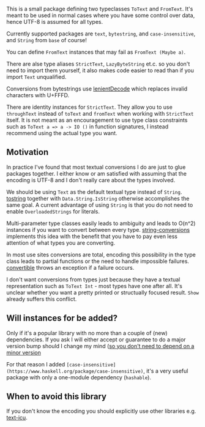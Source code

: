 This is a small package defining two typeclasses `ToText` and
`FromText`. It's meant to be used in normal cases where you have some
control over data, hence UTF-8 is assumed for all types.

Currently supported packages are `text`, `bytestring`, and
`case-insensitive`, and `String` from `base` of course!

You can define `FromText` instances that may fail as `FromText (Maybe a)`.

There are alse type aliases `StrictText`, `LazyByteString` et.c. so
you don't need to import them yourself, it also makes code easier to
read than if you import `Text` unqualified.

Conversions from bytestrings use
[lenientDecode](http://hackage.haskell.org/package/text-1.2.0.4/docs/Data-Text-Encoding-Error.html#v:lenientDecode)
which replaces invalid characters with U+FFFD.

There are identity instances for `StrictText`. They allow you to use
`throughText` instead of `toText` and `fromText` when working with
`StrictText` itself. It is not meant as an encouragement to use type
class constraints such as `ToText a => a -> IO ()` in function
signatures, I instead recommend using the actual type you want.

## Motivation

In practice I've found that most textual conversions I do are just to
glue packages together. I either know or am satisfied with assuming
that the encoding is UTF-8 and I don't really care about the types
involved.

We should be using `Text` as the default textual type instead of
`String`. [tostring](https://www.hackage.org/package/tostring)
together with `Data.String.IsString` otherwise accomplishes the same
goal. A current advantage of using `String` is that you do not need to
enable `OverloadedStrings` for literals.

Multi-parameter type classes easily leads to ambiguity and leads to
O(n^2) instances if you want to convert between every type.
[string-conversions](https://www.hackage.org/package/string-conversions)
implements this idea with the benefit that you have to pay even less
attention of what types you are converting.

In most use sites conversions are total, encoding this possibility in
the type class leads to partial functions or the need to handle
impossible failures.
[convertible](https://www.hackage.org/package/convertible) throws an
exception if a failure occurs.

I don't want conversions from types just because they have a textual
representation such as `ToText Int` - most types have one after
all. It's unclear whether you want a pretty printed or structually
focused result. `Show` already suffers this conflict.


## Will instances for <great-package> be added?

Only if it's a popular library with no more than a couple of (new)
dependencies.  If you ask I will either accept or guarantee to do a
major version bump should I change my mind
([so you don't need to depend on a minor version](https://wiki.haskell.org/Package_versioning_policy)

For that reason I added
`[case-insensitive](https://www.haskell.org/package/case-insensitive)`,
it's a very useful package with only a one-module dependency
(`hashable`).

## When to avoid this library

If you don't know the encoding you should explicitly use other
libraries e.g. [text-icu](https://www.hackage.org/package/text-icu).
